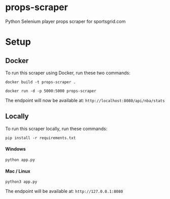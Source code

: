 ﻿# props-scraper

Python Selenium player props scraper for sportsgrid.com

# Setup

## Docker

To run this scraper using Docker, run these two commands:

```
docker build -t props-scraper .
```

```
docker run -d -p 5000:5000 props-scraper
```

The endpoint will now be available at: `http://localhost:8080/api/nba/stats`

## Locally

To run this scraper locally, run these commands:

```
pip install -r requirements.txt
```

#### Windows
```
python app.py
```

#### Mac / Linux

```
python3 app.py
```

The endpoint will be available at: `http://127.0.0.1:8080`
